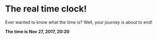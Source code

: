 # The real time clock!

Ever wanted to know what the time is? Well, your journey is about to end!

**The time is Nov 27, 2017, 20:20**